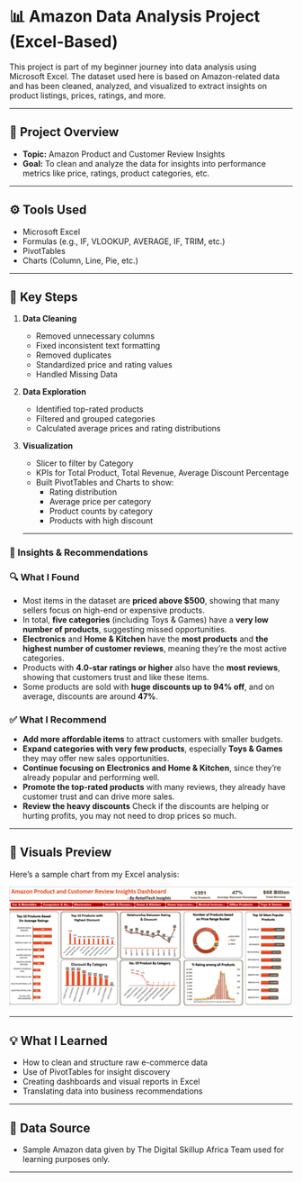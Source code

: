 # 📊 Amazon Data Analysis Project (Excel-Based)

This project is part of my beginner journey into data analysis using Microsoft Excel. The dataset used here is based on Amazon-related data and has been cleaned, analyzed, and visualized to extract insights on product listings, prices, ratings, and more.

---
## 📁 Project Overview

- **Topic:** Amazon Product and Customer Review Insights
- **Goal:** To clean and analyze the data for insights into performance metrics like price, ratings, product categories, etc.

---

## ⚙️ Tools Used
- Microsoft Excel  
- Formulas (e.g., IF, VLOOKUP, AVERAGE, IF, TRIM, etc.)  
- PivotTables  
- Charts (Column, Line, Pie, etc.)

---

## 📌 Key Steps

1. **Data Cleaning**
   - Removed unnecessary columns
   - Fixed inconsistent text formatting
   - Removed duplicates
   - Standardized price and rating values
   - Handled Missing Data

3. **Data Exploration**
   - Identified top-rated products
   - Filtered and grouped categories
   - Calculated average prices and rating distributions

4. **Visualization**
   - Slicer to filter by Category
    - KPIs for Total Product, Total Revenue, Average Discount Percentage
   - Built PivotTables and Charts to show:
     - Rating distribution
     - Average price per category
     - Product counts by category
     - Products with high discount
     
    
    
    ---

### 🧠 Insights & Recommendations

### 🔍 What I Found
- Most items in the dataset are **priced above $500**, showing that many sellers focus on high-end or expensive products.
- In total, **five categories** (including Toys & Games) have a **very low number of products**, suggesting missed opportunities.
- **Electronics** and **Home & Kitchen** have the **most products** and **the highest number of customer reviews**, meaning they’re the most active categories.
- Products with **4.0-star ratings or higher** also have the **most reviews**, showing that customers trust and like these items.
- Some products are sold with **huge discounts up to 94% off**, and on average, discounts are around **47%**.

### ✅ What I Recommend
- **Add more affordable items** to attract customers with smaller budgets.
- **Expand categories with very few products**, especially **Toys & Games** they may offer new sales opportunities.
- **Continue focusing on Electronics and Home & Kitchen**, since they’re already popular and performing well.
- **Promote the top-rated products** with many reviews, they already have customer trust and can drive more sales.
- **Review the heavy discounts** Check if the discounts are helping or hurting profits, you may not need to drop prices so much.

---

## 📸 Visuals Preview

Here’s a sample chart from my Excel analysis:

![Sales Chart](https://github.com/Patbakare1/DSA_Amazon/blob/main/Screenshot%202025-07-03%20183758.png)

---

## 💡 What I Learned
- How to clean and structure raw e-commerce data
- Use of PivotTables for insight discovery
- Creating dashboards and visual reports in Excel
- Translating data into business recommendations

---

## 🔗 Data Source

- Sample Amazon data given by The Digital Skillup Africa Team used for learning purposes only.

---
